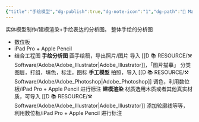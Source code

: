 ```yaml
---
{"title":"手绘模型","dg-publish":true,"dg-note-icon":"1","dg-path":"🌳 Major/Chart/02 中期分析/手绘模型.md","permalink":"/🌳 Major/Chart/02 中期分析/手绘模型/","dgPassFrontmatter":true,"noteIcon":"1","created":"2024-07-04T13:45:17.000+08:00","updated":"2024-11-05T23:48:29.995+08:00"}
---
```


实体模型制作/建模渲染+手绘表达的分析图。
整体手绘的分析图
-   数位板
-   iPad Pro + Apple Pencil
-   结合工程图
**手绘分析图**
画手绘稿，导出照片/图片
导入 [[D 📚 RESOURCE/⚒️ Software/Adobe/Adobe_Illustrator\|Adobe_Illustrator]]，「图片描摹」
分类图层，打组，填色，标注，图标
**手工模型**
拍照，导入 [[D 📚 RESOURCE/⚒️ Software/Adobe/Adobe_Photoshop\|Adobe_Photoshop]] 调色，利用数位板/iPad Pro + Apple Pencil 进行标注
**建模渲染**
材质选用木质或者其他真实材质，可导入 [[D 📚 RESOURCE/⚒️ Software/Adobe/Adobe_Illustrator\|Adobe_Illustrator]] 添加轮廓线等等，利用数位板/iPad Pro + Apple Pencil 进行标注